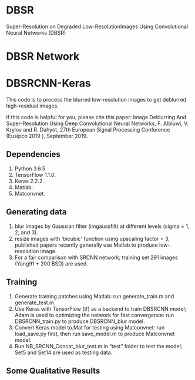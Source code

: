 # DBSR
Super-Resolution on Degraded Low-ResolutionImages Using Convolutional Neural Networks (DBSR)

# DBSR Network


# DBSRCNN-Keras
This code is to process the blurred low-resolution images to get deblurred high-residual images.

If this code is helpful for you, please cite this paper: Image Deblurring And Super-Resolution Using Deep Convolutional Neural Networks, F. Albluwi, V. Krylov and R. Dahyot, 27th European Signal Processing Conference (Eusipco 2019 ), September 2019.

## Dependencies
1. Python 3.6.5
2. TensorFlow 1.1.0.
3. Keras 2.2.2.
4. Matlab.
5. Matconvnet. 

## Generating data
1. blur images by Gaussian filter (imgaussfilt) at different levels (sigma = 1, 2, and 3).
2. resize images with 'bicubic' function using upscaling factor = 3, published papers recently generally use Matlab to produce low-resolution image.
3. For a fair comparison with SRCNN network; training set 291 images (Yang91 + 200 BSD) are used.

## Training
1. Generate training patches using Matlab: run generate_train.m and generate_test.m.
2. Use Keras with TensorFlow (tf) as a backend to train DBSRCNN model; Adam is used to optimizing the network for fast convergence: run DBSRCNN_train.py to produce DBSRCNN_blur model.
3. Convert Keras model to.Mat for testing using Matconvnet: run load_save.py first, then run save_model.m to produce Matconvnet model.
4. Run NB_SRCNN_Concat_blur_test.m in “test” folder to test the model; Set5 and Set14 are used as testing data.

## Some Qualitative Results

